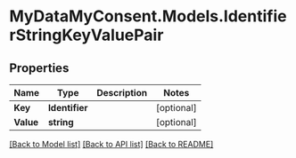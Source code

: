 # MyDataMyConsent.Models.IdentifierStringKeyValuePair

## Properties

Name | Type | Description | Notes
------------ | ------------- | ------------- | -------------
**Key** | **Identifier** |  | [optional] 
**Value** | **string** |  | [optional] 

[[Back to Model list]](../README.md#documentation-for-models) [[Back to API list]](../README.md#documentation-for-api-endpoints) [[Back to README]](../README.md)

